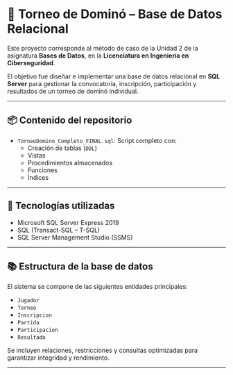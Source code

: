 # 🎲 Torneo de Dominó – Base de Datos Relacional

Este proyecto corresponde al método de caso de la Unidad 2 de la asignatura **Bases de Datos**, en la **Licenciatura en Ingeniería en Ciberseguridad**.

El objetivo fue diseñar e implementar una base de datos relacional en **SQL Server** para gestionar la convocatoria, inscripción, participación y resultados de un torneo de dominó individual.

---

## 📦 Contenido del repositorio

- `TorneoDomino_Completo_FINAL.sql`: Script completo con:
  - Creación de tablas (`DDL`)
  - Vistas
  - Procedimientos almacenados
  - Funciones
  - Índices

---

## 🧰 Tecnologías utilizadas

- Microsoft SQL Server Express 2019
- SQL (Transact-SQL – T-SQL)
- SQL Server Management Studio (SSMS)

---

## 📚 Estructura de la base de datos

El sistema se compone de las siguientes entidades principales:

- `Jugador`
- `Torneo`
- `Inscripcion`
- `Partida`
- `Participacion`
- `Resultado`

Se incluyen relaciones, restricciones y consultas optimizadas para garantizar integridad y rendimiento.

---
